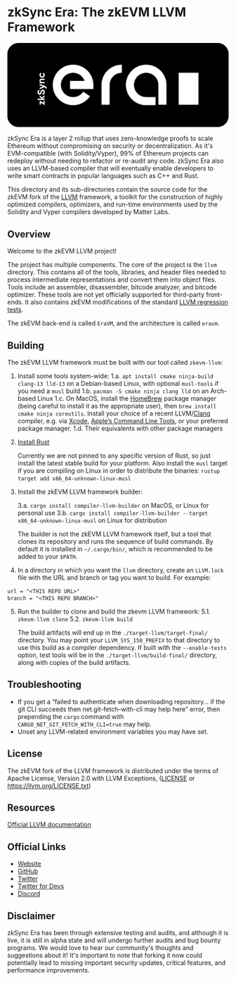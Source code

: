 # zkSync Era: The zkEVM LLVM Framework

[![Logo](eraLogo.svg)](https://zksync.io/)

zkSync Era is a layer 2 rollup that uses zero-knowledge proofs to scale Ethereum without compromising on security
or decentralization. As it's EVM-compatible (with Solidity/Vyper), 99% of Ethereum projects can redeploy without
needing to refactor or re-audit any code. zkSync Era also uses an LLVM-based compiler that will eventually enable
developers to write smart contracts in popular languages such as C++ and Rust.

This directory and its sub-directories contain the source code for the zkEVM fork of the [LLVM](https://llvm.org) framework,
a toolkit for the construction of highly optimized compilers, optimizers, and run-time environments
used by the Solidity and Vyper compilers developed by Matter Labs.

## Overview

Welcome to the zkEVM LLVM project!

The project has multiple components. The core of the project is
the `llvm` directory. This contains all of the tools, libraries, and header
files needed to process intermediate representations and convert them into
object files. Tools include an assembler, disassembler, bitcode analyzer, and
bitcode optimizer. These tools are not yet officially supported for third-party front-ends.
It also contains zkEVM modifications of the standard [LLVM regression tests](https://llvm.org/docs/TestingGuide.html#regression-tests).

The zkEVM back-end is called `EraVM`, and the architecture is called `eravm`.

## Building

The zkEVM LLVM framework must be built with our tool called `zkevm-llvm`:

1. Install some tools system-wide:
   1.a. `apt install cmake ninja-build clang-13 lld-13` on a Debian-based Linux, with optional `musl-tools` if you need a `musl` build
   1.b. `pacman -S cmake ninja clang lld` on an Arch-based Linux
   1.c. On MacOS, install the [HomeBrew](https://brew.sh) package manager (being careful to install it as the appropriate user), then `brew install cmake ninja coreutils`. Install your choice of a recent LLVM/[Clang](https://clang.llvm.org) compiler, e.g. via [Xcode](https://developer.apple.com/xcode/), [Apple’s Command Line Tools](https://developer.apple.com/library/archive/technotes/tn2339/_index.html), or your preferred package manager.
   1.d. Their equivalents with other package managers

2. [Install Rust](https://www.rust-lang.org/tools/install)

   Currently we are not pinned to any specific version of Rust, so just install the latest stable build for your platform.
   Also install the `musl` target if you are compiling on Linux in order to distribute the binaries:
   `rustup target add x86_64-unknown-linux-musl`

3. Install the zkEVM LLVM framework builder:

   3.a. `cargo install compiler-llvm-builder` on MacOS, or Linux for personal use
   3.b. `cargo install compiler-llvm-builder --target x86_64-unknown-linux-musl` on Linux for distribution

   The builder is not the zkEVM LLVM framework itself, but a tool that clones its repository and runs the sequence of build commands.
   By default it is installed in `~/.cargo/bin/`, which is recommended to be added to your `$PATH`.

4. In a directory in which you want the `llvm` directory, create an `LLVM.lock` file with the URL and branch or tag you want to build. For example:

  ```
  url = "<THIS REPO URL>"
  branch = "<THIS REPO BRANCH>"
  ```

5. Run the builder to clone and build the zkevm LLVM framework:
   5.1. `zkevm-llvm clone`
   5.2. `zkevm-llvm build`

   The build artifacts will end up in the `./target-llvm/target-final/` directory.
   You may point your `LLVM_SYS_150_PREFIX` to that directory to use this build as a compiler dependency.
   If built with the `--enable-tests` option, test tools will be in the `./target-llvm/build-final/` directory, along with copies of the build artifacts.

## Troubleshooting

- If you get a “failed to authenticate when downloading repository… if the git CLI succeeds then net.git-fetch-with-cli may help here” error,
then prepending the `cargo` command with `CARGO_NET_GIT_FETCH_WITH_CLI=true` may help.
- Unset any LLVM-related environment variables you may have set.

## License

The zkEVM fork of the LLVM framework is distributed under the terms of
Apache License, Version 2.0 with LLVM Exceptions, ([LICENSE](LICENSE) or <https://llvm.org/LICENSE.txt>)

## Resources

[Official LLVM documentation](https://llvm.org/docs/GettingStarted.html)

## Official Links

- [Website](https://zksync.io/)
- [GitHub](https://github.com/matter-labs)
- [Twitter](https://twitter.com/zksync)
- [Twitter for Devs](https://twitter.com/zkSyncDevs)
- [Discord](https://join.zksync.dev/)

## Disclaimer

zkSync Era has been through extensive testing and audits, and although it is live, it is still in alpha state and
will undergo further audits and bug bounty programs. We would love to hear our community's thoughts and suggestions
about it!
It's important to note that forking it now could potentially lead to missing important
security updates, critical features, and performance improvements.
